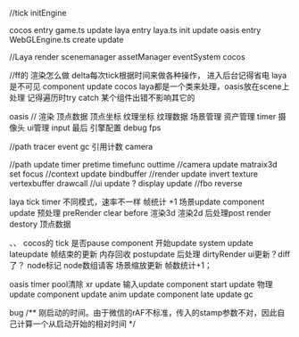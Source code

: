 
//tick
initEngine


cocos
entry game.ts
update
laya
entry laya.ts init
update
oasis
entry WebGLEngine.ts create
update

//Laya
render scenemanager assetManager eventSystem 
cocos

//ff的 渲染怎么做 delta每次tick根据时间来做各种操作， 进入后台记得省电 laya是不可见
component update cocos laya都是一个类来处理，oasis放在scene上处理 记得遍历时try catch 某个组件出错不影响其它的



oasis
// 渲染 顶点数据 顶点坐标 纹理坐标 纹理数据 场景管理 资产管理 timer 摄像头 ui管理  input 最后  引擎配置 debug  fps



//path tracer event gc 引用计数 camera

//path update  timer pretime timefunc outtime
//camera update  matraix3d set focus
//context update bindbuffer
//render update invert texture vertexbuffer drawcall
//ui update ?  display update
//fbo reverse



laya tick 
timer 不同模式，速率不一样
帧统计 +1
场景update
component update
预处理 preRender
clear before
渲染3d
渲染2d
后处理post render
destory 顶点数据


、、 cocos的 tick
 是否pause  component 开始update
system update
lateupdate 帧结束的更新
内存回收
postupdate 后处理
dirtyRender ui更新？diff了？
node标记
node数组请客
场景缩放更新
帧数统计+1；

oasis
timer
pool清除
xr update
输入update
component start update
物理 update
component  update
anim update
component late update
gc


bug
    /** 刚启动的时间。由于微信的rAF不标准，传入的stamp参数不对，因此自己计算一个从启动开始的相对时间 */